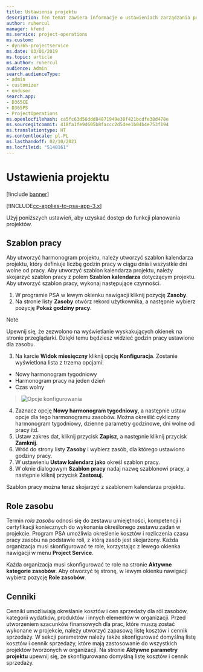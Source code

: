 ```yaml
---
title: Ustawienia projektu
description: Ten temat zawiera informacje o ustawieniach zarządzania projektami.
author: ruhercul
manager: kfend
ms.service: project-operations
ms.custom:
- dyn365-projectservice
ms.date: 03/01/2019
ms.topic: article
ms.author: ruhercul
audience: Admin
search.audienceType:
- admin
- customizer
- enduser
search.app:
- D365CE
- D365PS
- ProjectOperations
ms.openlocfilehash: ca5fc63d56ddd84871949e38f421bcdfe38d478e
ms.sourcegitcommit: 418fa1fe9d605b8faccc2d5dee1b04b4e753f194
ms.translationtype: HT
ms.contentlocale: pl-PL
ms.lasthandoff: 02/10/2021
ms.locfileid: "5148161"
---
```

# <a name="project-settings"></a>Ustawienia projektu

[!include [banner](../includes/psa-now-project-operations.md)]

[!INCLUDE[cc-applies-to-psa-app-3.x](../includes/cc-applies-to-psa-app-3x.md)]

Użyj poniższych ustawień, aby uzyskać dostęp do funkcji planowania projektów.

## <a name="work-template"></a>Szablon pracy

Aby utworzyć harmonogram projektu, należy utworzyć szablon kalendarza projektu, który definiuje liczbę godzin pracy w ciągu dnia i wszystkie dni wolne od pracy. Aby utworzyć szablon kalendarza projektu, należy skojarzyć szablon pracy z polem **Szablon kalendarza** dotyczącym projektu. Aby utworzyć szablon pracy, wykonaj następujące czynności.

1. W programie PSA w lewym okienku nawigacji kliknij pozycję **Zasoby**. 
2. Na stronie listy **Zasoby** otwórz rekord użytkownika, a następnie wybierz pozycję **Pokaż godziny pracy**.

  > [!NOTE]
  > Upewnij się, że zezwolono na wyświetlanie wyskakujących okienek na stronie przeglądarki. Dzięki temu będziesz widzieć godzin pracy ustawione dla zasobu.
  
3. Na karcie **Widok miesięczny** kliknij opcję **Konfiguracja**. Zostanie wyświetlona lista z trzema opcjami: 

  - Nowy harmonogram tygodniowy
  - Harmonogram pracy na jeden dzień
  - Czas wolny

> ![Opcje konfigurowania](media/project-13.png)

4. Zaznacz opcję **Nowy harmonogram tygodniowy**, a następnie ustaw opcje dla tego harmonogramu zasobów. Można określić cykliczny harmonogram tygodniowy, dzienne parametry godzinowe, dni wolne od pracy itd.
5. Ustaw zakres dat, kliknij przycisk **Zapisz**, a następnie kliknij przycisk **Zamknij**. 
6. Wróć do strony listy **Zasoby** i wybierz zasób, dla którego ustawiono godziny pracy. 
7. W ustawieniu **Ustaw kalendarz jako** określ szablon pracy. 
8. W oknie dialogowym **Szablon pracy** nadaj nazwę szablonowi pracy, a następnie kliknij przycisk **Zastosuj**. 

Szablon pracy można teraz skojarzyć z szablonem kalendarza projektu.

## <a name="resource-roles"></a>Role zasobu

Termin *rola zasobu* odnosi się do zestawu umiejętności, kompetencji i certyfikacji koniecznych do wykonania określonego zestawu zadań w projekcie. Program PSA umożliwia określenie kosztów i rozliczenia czasu pracy zasobu na podstawie roli, z którą zasób jest skojarzony. Każda organizacja musi skonfigurować te role, korzystając z lewego okienka nawigacji w menu **Project Service**.

Każda organizacja musi skonfigurować te role na stronie **Aktywne kategorie zasobów**. Aby otworzyć tę stronę, w lewym okienku nawigacji wybierz pozycję **Role zasobów**.

## <a name="price-lists"></a>Cenniki

Cenniki umożliwiają określanie kosztów i cen sprzedaży dla ról zasobów, kategorii wydatków, produktów i innych elementów w organizacji. Przed utworzeniem szacunków finansowych dla prac, które muszą zostać wykonane w projekcie, należy utworzyć zapasową listę kosztów i cennik sprzedaży. W sekcji parametrów należy także skonfigurować domyślną listę kosztów i cennik sprzedaży, które mają zastosowanie do wszystkich projektów tworzonych w organizacji. Na stronie **Aktywne parametry projektu** upewnij się, że skonfigurowano domyślną listę kosztów i cennik sprzedaży.
